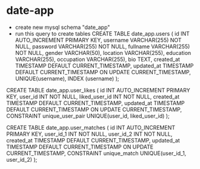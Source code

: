 # date-app
- create new mysql schema "date_app"
- run this query to create tables
CREATE TABLE date_app.users (
    id INT AUTO_INCREMENT PRIMARY KEY,
    username VARCHAR(255) NOT NULL,
    password VARCHAR(255) NOT NULL,
    fullname VARCHAR(255) NOT NULL,
    gender VARCHAR(50),
    location VARCHAR(255),
    education VARCHAR(255),
    occupation VARCHAR(255),
    bio TEXT,
    created_at TIMESTAMP DEFAULT CURRENT_TIMESTAMP,
    updated_at TIMESTAMP DEFAULT CURRENT_TIMESTAMP ON UPDATE CURRENT_TIMESTAMP,
    UNIQUE(username),
    INDEX (username)
);

CREATE TABLE date_app.user_likes (
    id INT AUTO_INCREMENT PRIMARY KEY,
    user_id INT NOT NULL,
    liked_user_id INT NOT NULL,
    created_at TIMESTAMP DEFAULT CURRENT_TIMESTAMP,
    updated_at TIMESTAMP DEFAULT CURRENT_TIMESTAMP ON UPDATE CURRENT_TIMESTAMP,
    CONSTRAINT unique_user_pair UNIQUE(user_id, liked_user_id)
);

CREATE TABLE date_app.user_matches (
    id INT AUTO_INCREMENT PRIMARY KEY,
    user_id_1 INT NOT NULL,
    user_id_2 INT NOT NULL,
    created_at TIMESTAMP DEFAULT CURRENT_TIMESTAMP,
    updated_at TIMESTAMP DEFAULT CURRENT_TIMESTAMP ON UPDATE CURRENT_TIMESTAMP,
    CONSTRAINT unique_match UNIQUE(user_id_1, user_id_2)
);
